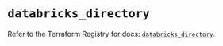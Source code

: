 # `databricks_directory`

Refer to the Terraform Registry for docs: [`databricks_directory`](https://registry.terraform.io/providers/databricks/databricks/1.50.0/docs/resources/directory).
